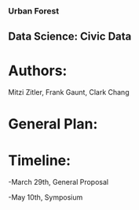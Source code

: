 ### Urban Forest 
## Data Science: Civic Data

# Authors:
Mitzi Zitler, Frank Gaunt, Clark Chang

# General Plan:

# Timeline:
-March 29th, General Proposal

-May 10th, Symposium
